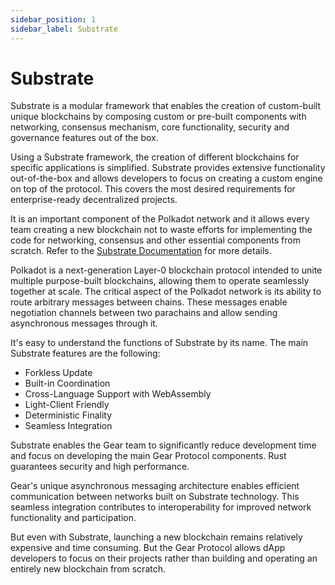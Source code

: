```yaml
---
sidebar_position: 1
sidebar_label: Substrate
---
```


# Substrate

Substrate is a modular framework that enables the creation of custom-built unique blockchains by composing custom or pre-built components with networking, consensus mechanism, core functionality, security and governance features out of the box.

Using a Substrate framework, the creation of different blockchains for specific applications is simplified. Substrate provides extensive functionality out-of-the-box and allows developers to focus on creating a custom engine on top of the protocol. This covers the most desired requirements for enterprise-ready decentralized projects.

It is an important component of the Polkadot network and it allows every team creating a new blockchain not to waste efforts for implementing the code for networking, consensus and other essential components from scratch. Refer to the [Substrate Documentation](https://substrate.dev/docs/en/) for more details.

Polkadot is a next-generation Layer-0 blockchain protocol intended to unite multiple purpose-built blockchains, allowing them to operate seamlessly together at scale. The critical aspect of the Polkadot network is its ability to route arbitrary messages between chains. These messages enable negotiation channels between two parachains and allow sending asynchronous messages through it.

It's easy to understand the functions of Substrate by its name. The main Substrate features are the following:
- Forkless Update
- Built-in Coordination
- Cross-Language Support with WebAssembly
- Light-Client Friendly
- Deterministic Finality
- Seamless Integration

Substrate enables the Gear team to significantly reduce development time and focus on developing the main Gear Protocol components. Rust guarantees security and high performance.

<!--
Using Substrate allows for a quick connection for Gear Network instances as a parachains into the Polkadot & Kusama networks. The Polkadot Relay Chain and the Gear Network ultimately speak the same language - asynchronous messages. Gear’s unique asynchronous messaging architecture allows the Gear Network to be an effective and easy-to-use parachain of Polkadot network.
-->

Gear's unique asynchronous messaging architecture enables efficient communication between networks built on Substrate technology. This seamless integration contributes to interoperability for improved network functionality and participation.

But even with Substrate, launching a new blockchain remains relatively expensive and time consuming. But the Gear Protocol allows dApp developers to focus on their projects rather than building and operating an entirely new blockchain from scratch.
